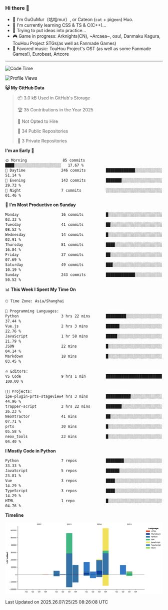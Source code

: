 ### Hi there 👋

- 🧐 I'm GuGuMur（咕咕mur）, or Cateon (`cat` + pig`eon`) Huo.
- 🌱 I'm currently learning CSS & TS & C(C++)...
- 🤔 Trying to put ideas into practice...
- 🎮 Game in progress: Arknights(CN), ~Arcaea~, osu!, Danmaku Kagura, TouHou Project STGs(as well as Fanmade Games)
- 🎵 Favored music: TouHou Project's OST (as well as some Fanmade Games!), Eurobeat, Artcore

----
<!--START_SECTION:waka-->
![Code Time](http://img.shields.io/badge/Code%20Time-24%20hrs%2027%20mins-blue)

![Profile Views](http://img.shields.io/badge/Profile%20Views-3-blue)

**🐱 My GitHub Data** 

> 📦 3.0 kB Used in GitHub's Storage 
 > 
> 🏆 35 Contributions in the Year 2025
 > 
> 🚫 Not Opted to Hire
 > 
> 📜 34 Public Repositories 
 > 
> 🔑 3 Private Repositories 
 > 
**I'm an Early 🐤** 

```text
🌞 Morning                85 commits          ████░░░░░░░░░░░░░░░░░░░░░   17.67 % 
🌆 Daytime                246 commits         █████████████░░░░░░░░░░░░   51.14 % 
🌃 Evening                143 commits         ███████░░░░░░░░░░░░░░░░░░   29.73 % 
🌙 Night                  7 commits           ░░░░░░░░░░░░░░░░░░░░░░░░░   01.46 % 
```
📅 **I'm Most Productive on Sunday** 

```text
Monday                   16 commits          █░░░░░░░░░░░░░░░░░░░░░░░░   03.33 % 
Tuesday                  41 commits          ██░░░░░░░░░░░░░░░░░░░░░░░   08.52 % 
Wednesday                14 commits          █░░░░░░░░░░░░░░░░░░░░░░░░   02.91 % 
Thursday                 81 commits          ████░░░░░░░░░░░░░░░░░░░░░   16.84 % 
Friday                   37 commits          ██░░░░░░░░░░░░░░░░░░░░░░░   07.69 % 
Saturday                 49 commits          ███░░░░░░░░░░░░░░░░░░░░░░   10.19 % 
Sunday                   243 commits         █████████████░░░░░░░░░░░░   50.52 % 
```


📊 **This Week I Spent My Time On** 

```text
🕑︎ Time Zone: Asia/Shanghai

💬 Programming Languages: 
Python                   3 hrs 22 mins       █████████░░░░░░░░░░░░░░░░   37.44 % 
Vue.js                   2 hrs 3 mins        ██████░░░░░░░░░░░░░░░░░░░   22.76 % 
JavaScript               1 hr 58 mins        █████░░░░░░░░░░░░░░░░░░░░   21.79 % 
JSON                     22 mins             █░░░░░░░░░░░░░░░░░░░░░░░░   04.14 % 
Markdown                 18 mins             █░░░░░░░░░░░░░░░░░░░░░░░░   03.45 % 

🔥 Editors: 
VS Code                  9 hrs 1 min         █████████████████████████   100.00 % 

🐱‍💻 Projects: 
ipe-plugin-prts-stageview4 hrs 3 mins        ███████████░░░░░░░░░░░░░░   44.96 % 
trapper-script           2 hrs 22 mins       ███████░░░░░░░░░░░░░░░░░░   26.23 % 
NeoXtractor              41 mins             ██░░░░░░░░░░░░░░░░░░░░░░░   07.71 % 
prts                     30 mins             █░░░░░░░░░░░░░░░░░░░░░░░░   05.58 % 
neox_tools               23 mins             █░░░░░░░░░░░░░░░░░░░░░░░░   04.40 % 
```

**I Mostly Code in Python** 

```text
Python                   7 repos             ████████░░░░░░░░░░░░░░░░░   33.33 % 
JavaScript               5 repos             ██████░░░░░░░░░░░░░░░░░░░   23.81 % 
Vue                      3 repos             ████░░░░░░░░░░░░░░░░░░░░░   14.29 % 
TypeScript               3 repos             ████░░░░░░░░░░░░░░░░░░░░░   14.29 % 
HTML                     1 repo              █░░░░░░░░░░░░░░░░░░░░░░░░   04.76 % 
```



**Timeline**

![Lines of Code chart](https://raw.githubusercontent.com/GuGuMur/GuGuMur/main/assets/bar_graph.png)


 Last Updated on 2025.26.07/25/25 08:26:08 UTC
<!--END_SECTION:waka-->

<!-- ![Metrics](https://metrics.lecoq.io/GuGuMur?template=classic&config.timezone=Asia%2FShanghai) -->
